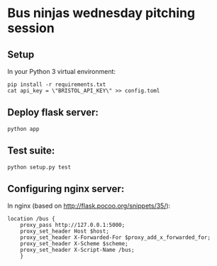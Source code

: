 # Bus ninjas wednesday pitching session

## Setup

In your Python 3 virtual environment:

    pip install -r requirements.txt
    cat api_key = \"BRISTOL_API_KEY\" >> config.toml

## Deploy flask server:

    python app

## Test suite:

    python setup.py test

## Configuring nginx server:

In nginx (based on http://flask.pocoo.org/snippets/35/):

    location /bus {
        proxy_pass http://127.0.0.1:5000;
        proxy_set_header Host $host;
        proxy_set_header X-Forwarded-For $proxy_add_x_forwarded_for;
        proxy_set_header X-Scheme $scheme;
        proxy_set_header X-Script-Name /bus;
        }

